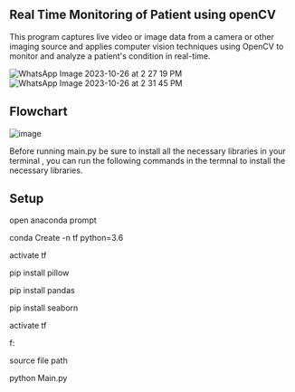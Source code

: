 ## Real Time Monitoring of Patient using openCV 

This program captures live video or image data from a camera or other imaging source and applies computer vision techniques using OpenCV to monitor and analyze a patient's condition in real-time. 

![WhatsApp Image 2023-10-26 at 2 27 19 PM](https://github.com/yasirarafath96/Real_Time_Monitoring_of_Patient_using_openCV/assets/85051168/fb26aab3-0660-4073-947b-e90754621bfc)
![WhatsApp Image 2023-10-26 at 2 31 45 PM](https://github.com/yasirarafath96/Real_Time_Monitoring_of_Patient_using_openCV/assets/85051168/51e1cdf2-10b3-4e18-9ec9-23c2b70ee5bb)

## Flowchart

![image](https://github.com/yasirarafath96/Real_Time_Monitoring_of_Patient_using_openCV/assets/85051168/b4ddaced-39bb-46e9-939c-bf580d2706f5)

Before running main.py be sure to install all the necessary libraries in your terminal , you can run the following commands in the termnal to install the necessary libraries.

## Setup

open anaconda prompt 

conda Create -n tf python=3.6 

activate tf 

pip install pillow

pip install pandas

pip install seaborn

activate tf

f:

source file path

python Main.py
